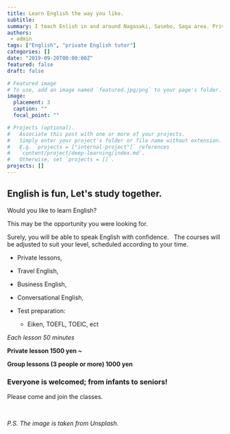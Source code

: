 ```yaml
---
title: Learn English the way you like.
subtitle: 
summary: I teach Enlish in and around Nagasaki, Sasebo, Saga area. Private English lessons, conversational English, TOEIC preparation and so on.
authors:
 - admin
tags: ["English", "private English tutor"]
categories: []
date: "2019-09-20T00:00:00Z"
featured: false
draft: false

# Featured image
# To use, add an image named `featured.jpg/png` to your page's folder. 
image:
  placement: 3
  caption: ""
  focal_point: ""

# Projects (optional).
#   Associate this post with one or more of your projects.
#   Simply enter your project's folder or file name without extension.
#   E.g. `projects = ["internal-project"]` references 
#   `content/project/deep-learning/index.md`.
#   Otherwise, set `projects = []`.
projects: []
---
```



## English is fun, Let's study together.

Would you like to learn English?

This may be the opportunity you were looking for. 

Surely, you will be able to speak English with confidence.
 
The courses will be adjusted to suit your level, scheduled according to your time.

- Private lessons, 

- Travel English, 

- Business English, 

- Conversational English,

- Test preparation:

   - Eiken, TOEFL, TOEIC, ect



*Each lesson 50 minutes*

**Private lesson 1500 yen ~**

**Group lessons (3 people or more) 1000 yen**

### Everyone is welcomed; from infants to seniors!

Please come and join the classes.

</br>

*P.S. The image is taken from Unsplash.*








